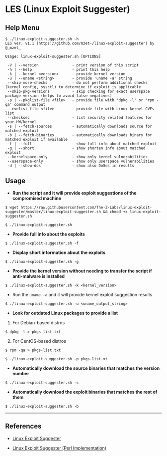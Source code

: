# LES (Linux Exploit Suggester)

## Help Menu

```
$ ./linux-exploit-suggester.sh -h
LES ver. v1.1 (https://github.com/mzet-/linux-exploit-suggester) by @_mzet_

Usage: linux-exploit-suggester.sh [OPTIONS]

 -V | --version               - print version of this script
 -h | --help                  - print this help
 -k | --kernel <version>      - provide kernel version
 -u | --uname <string>        - provide 'uname -a' string
 --skip-more-checks           - do not perform additional checks (kernel config, sysctl) to determine if exploit is applicable
 --skip-pkg-versions          - skip checking for exact userspace package version (helps to avoid false negatives)
 -p | --pkglist-file <file>   - provide file with 'dpkg -l' or 'rpm -qa' command output
 --cvelist-file <file>        - provide file with Linux kernel CVEs list
 --checksec                   - list security related features for your HW/kernel
 -s | --fetch-sources         - automatically downloads source for matched exploit
 -b | --fetch-binaries        - automatically downloads binary for matched exploit if available
 -f | --full                  - show full info about matched exploit
 -g | --short                 - show shorten info about matched exploit
 --kernelspace-only           - show only kernel vulnerabilities
 --userspace-only             - show only userspace vulnerabilities
 -d | --show-dos              - show also DoSes in results
```

## Usage

- **Run the script and it will provide exploit suggestions of the compromised machine**

`$ wget https://raw.githubusercontent.com/The-Z-Labs/linux-exploit-suggester/master/linux-exploit-suggester.sh && chmod +x linux-exploit-suggester.sh`

`$ ./linux-exploit-suggester.sh`

- **Provide full info about the exploits**

`$ ./linux-exploit-suggester.sh -f`

- **Display short information about the exploits**

`$ ./linux-exploit-suggester.sh -g`

- **Provide the kernel version without needing to transfer the script if anti-malware is installed**

`$ ./linux-exploit-suggester.sh -k <kernel_version>`

- Run the `uname -a` and it will provide kernel exploit suggestion results

`$ ./linux-exploit-suggester.sh -u <uname_output_string>`

- **Look for outdated Linux packages to provide a list**

1. For Debian-based distros

`$ dpkg -l > pkgs-list.txt`

2. For CentOS-based distros

`$ rpm -qa > pkgs-list.txt`

`$ ./linux-exploit-suggester.sh -p pkgs-list.xt`

- **Automatically download the source binaries that matches the version number**

`$ ./linux-exploit-suggester.sh -s`

- **Automatically download the exploit binaries that matches the rest of them**

`$ ./linux-exploit-suggester.sh -b`

---
## References

- [Linux Exploit Suggester](https://github.com/The-Z-Labs/linux-exploit-suggester)

- [Linux Exploit Suggester (Perl Implementation)](https://github.com/jondonas/linux-exploit-suggester-2)
